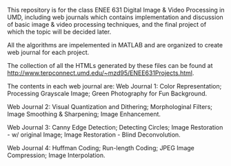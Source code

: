 This repository is for the class ENEE 631 Digital Image & Video Processing in UMD, including web journals which contains implementation and discussion of basic image & video processing techniques, and the final project of which the topic will be decided later.

All the algorithms are impelemented in MATLAB and are organized to create web journal for each project.

The collection of all the HTMLs generated by these files can be found at http://www.terpconnect.umd.edu/~mzd95/ENEE631Projects.html. 

The contents in each web journal are:
Web Journal 1:
  Color Representation;
  Processing Grayscale Image;
  Green Photography for Fun Background.
  
Web Journal 2:
  Visual Quantization and Dithering;
  Morphologinal Filters;
  Image Smoothing & Sharpening;
  Image Enhancement.
  
Web Journal 3:
  Canny Edge Detection;
  Detecting Circles;
  Image Restoration - w/ original Image;
  Image Restoration - Blind Deconvolution.
  
Web Journal 4:
  Huffman Coding;
  Run-length Coding;
  JPEG Image Compression;
  Image Interpolation.
